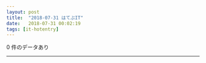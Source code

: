 ```yaml
---
layout: post
title:  "2018-07-31 はてぶIT"
date:   2018-07-31 00:02:19
tags: [it-hotentry]
---
```

0 件のデータあり

<hr>
